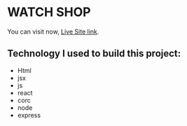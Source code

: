 # WATCH SHOP

You can visit now, [Live Site link]().

## Technology I used to build this project:

- Html
- jsx
- js
- react
- corc
- node
- express
